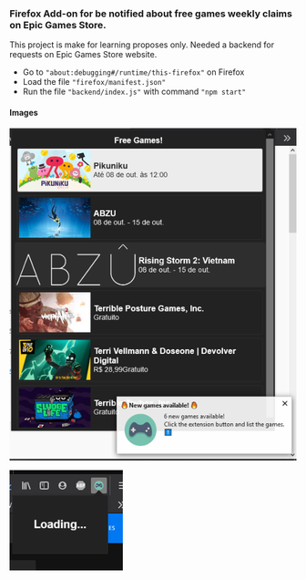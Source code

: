 
### Firefox Add-on for be notified about free games weekly claims on Epic Games Store.

This project is make for learning proposes only. 
Needed a backend for requests on Epic Games Store website.

* Go to `"about:debugging#/runtime/this-firefox"` on Firefox
* Load the file `"firefox/manifest.json"`
* Run the file `"backend/index.js"` with command `"npm start"`
#### Images

![Notify and games list working](./readme-img/notification.png "Notify and games list working")

![Loading game list](./readme-img/loading.png "Loading game list")

